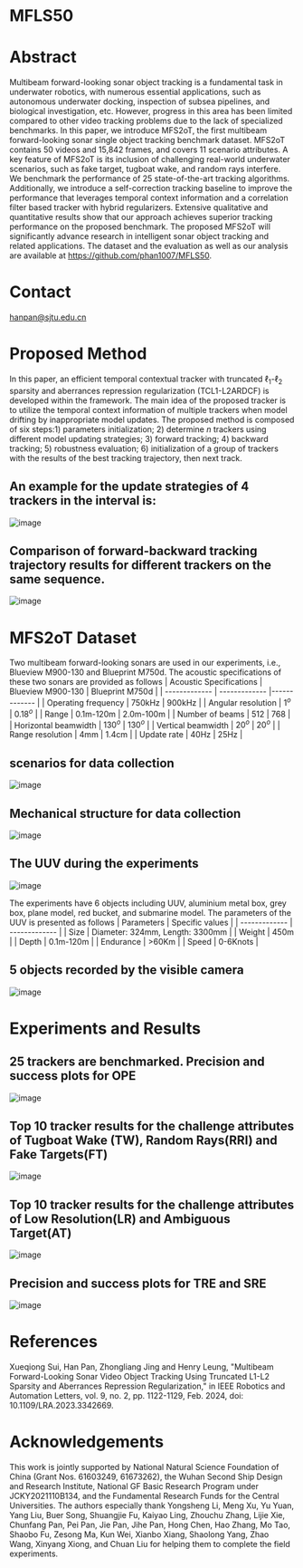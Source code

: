 # MFLS50
# Abstract
Multibeam forward-looking sonar object tracking is a fundamental task in underwater robotics, with numerous essential applications, such as autonomous underwater docking, inspection of subsea pipelines, and biological investigation, etc. However, progress in this area has been limited compared to other video tracking problems due to the lack of specialized benchmarks. In this paper, we introduce MFS2oT, the first multibeam forward-looking sonar single object tracking benchmark dataset. MFS2oT contains 50 videos and 15,842 frames, and covers 11 scenario attributes. A key feature of MFS2oT is its inclusion of challenging real-world underwater scenarios, such as fake target, tugboat wake, and random rays interfere. We benchmark the performance of 25 state-of-the-art tracking algorithms. Additionally, we introduce a self-correction tracking baseline to improve the performance that leverages temporal context information and a correlation filter based tracker with hybrid regularizers. Extensive qualitative and quantitative results show that our approach achieves superior tracking performance on the proposed benchmark. The proposed MFS2oT will significantly advance research in intelligent sonar object tracking and related applications. The dataset and the evaluation as well as our analysis are available at https://github.com/phan1007/MFLS50.
# Contact
hanpan@sjtu.edu.cn
# Proposed Method
In this paper, an efficient temporal contextual tracker with truncated $\ell_{1}$-$\ell_{2}$ sparsity and aberrances repression regularization (TCL1-L2ARDCF) is developed within the framework. The main idea of the proposed tracker is to utilize the temporal context information of multiple trackers when model drifting by inappropriate model updates. The proposed method is composed of six steps:1) parameters initialization; 2) determine $n$ trackers using different model updating strategies; 3) forward tracking; 4) backward tracking; 5) robustness evaluation; 6) initialization of a group of trackers with the results of the best tracking trajectory, then next track. 
## An example for the update strategies of 4 trackers in the interval is:
![image](https://github.com/phan1007/MFLS50/blob/main/figs/update_strategies.png)
## Comparison of forward-backward tracking trajectory results for different trackers on the same sequence.
![image](https://github.com/phan1007/MFLS50/blob/main/figs/fbttr.png)
# MFS2oT Dataset
Two multibeam forward-looking sonars are used in our experiments, i.e., Blueview M900-130 and Blueprint M750d. The acoustic specifications of these two sonars are provided as follows
| Acoustic Specifications  | Blueview M900-130 | Blueprint M750d |
| ------------- | ------------- |------------- |
|  Operating frequency | 750kHz  | 900kHz |
|  Angular resolution | $1^{o}$ | $0.18^{o}$ |
|  Range | 0.1m-120m | 2.0m-100m |
|  Number of beams | 512 | 768 |
|  Horizontal beamwidth | $130^{o}$ | $130^{o}$ |
|  Vertical beamwidth | $20^{o}$ | $20^{o}$ |
|  Range resolution | 4mm | 1.4cm |
|  Update rate | 40Hz | 25Hz |
## scenarios for data collection
![image](https://github.com/phan1007/MFLS50/blob/main/figs/Scenarios.png)

## Mechanical structure for data collection
![image](https://github.com/phan1007/MFLS50/blob/main/figs/FM.png)

## The UUV during the experiments
![image](https://github.com/phan1007/MFLS50/blob/main/figs/UUV-exp.png)

The experiments have 6 objects including UUV, aluminium metal box, grey box, plane model, red bucket, and submarine model. The parameters of the UUV is presented as follows
| Parameters  | Specific values |
| ------------- | ------------- |
|  Size | Diameter: 324mm, Length: 3300mm  |
|  Weight | 450m |
|  Depth | 0.1m-120m |
|  Endurance | >60Km |
|  Speed | 0-6Knots |

## 5 objects recorded by the visible camera
![image](https://github.com/phan1007/MFLS50/blob/main/figs/optical_img.png)

# Experiments and Results
## 25 trackers are benchmarked. Precision and success plots for OPE
![image](https://github.com/phan1007/MFLS50/blob/main/figs/OPE.png)

## Top 10 tracker results for the challenge attributes of Tugboat Wake (TW), Random Rays(RRI) and Fake Targets(FT)
![image](https://github.com/phan1007/MFLS50/blob/main/figs/TW-RRI-FT.png)

## Top 10 tracker results for the challenge attributes of Low Resolution(LR) and Ambiguous Target(AT)
![image](https://github.com/phan1007/MFLS50/blob/main/figs/LR-AT.png)

## Precision and success plots for TRE and SRE
![image](https://github.com/phan1007/MFLS50/blob/main/figs/TRE-SRE.png)
# References
Xueqiong Sui, Han Pan, Zhongliang Jing and Henry Leung, "Multibeam Forward-Looking Sonar Video Object Tracking Using Truncated L1-L2 Sparsity and Aberrances Repression Regularization," in IEEE Robotics and Automation Letters, vol. 9, no. 2, pp. 1122-1129, Feb. 2024, doi: 10.1109/LRA.2023.3342669.
# Acknowledgements
This work is jointly supported by National Natural Science Foundation of China (Grant Nos. 61603249, 61673262), the Wuhan Second Ship Design and Research Institute, National GF Basic Research Program under JCKY2021110B134, and the Fundamental Research Funds for the Central Universities. The authors especially thank Yongsheng Li, Meng Xu, Yu Yuan, Yang Liu, Buer Song, Shuangjie Fu, Kaiyao Ling, Zhouchu Zhang, Lijie Xie, Chunfang Pan, Pei Pan, Jie Pan, Jihe Pan, Hong Chen, Hao Zhang, Mo Tao, Shaobo Fu, Zesong Ma, Kun Wei, Xianbo Xiang, Shaolong Yang, Zhao Wang, Xinyang Xiong, and Chuan Liu for helping them to complete the field experiments.

